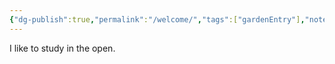 ```yaml
---
{"dg-publish":true,"permalink":"/welcome/","tags":["gardenEntry"],"noteIcon":""}
---
```



I like to study in the open. 


